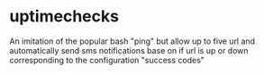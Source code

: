 # uptimechecks
An imitation of the popular bash "ping" but allow up to five url and automatically send sms notifications base on if url is up or down corresponding to the configuration "success codes"
